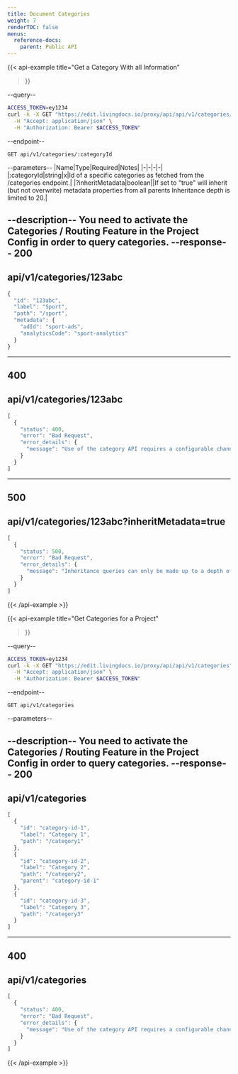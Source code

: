 ```yaml
---
title: Document Categories
weight: 7
renderTOC: false
menus:
  reference-docs:
    parent: Public API
---
```


{{< api-example
  title="Get a Category With all Information"
>}}

--query--

```bash
ACCESS_TOKEN=ey1234
curl -k -X GET "https://edit.livingdocs.io/proxy/api/api/v1/categories/:categoryId" \
  -H "Accept: application/json" \
  -H "Authorization: Bearer $ACCESS_TOKEN"
```

--endpoint--
```
GET api/v1/categories/:categoryId
```

--parameters--
|Name|Type|Required|Notes|
|-|-|-|-|
|:categoryId|string|x|Id of a specific categories as fetched from the /categories endpoint.|
|?inheritMetadata|boolean||If set to "true" will inherit (but not overwrite) metadata properties from all parents Inheritance depth is limited to 20.|

--description--
You need to activate the Categories / Routing Feature in the Project Config in order to query categories.
--response--
200
---
api/v1/categories/123abc
---
```js
{
  "id": "123abc",
  "label": "Sport",
  "path": "/sport",
  "metadata": {
    "adId": "sport-ads",
    "analyticsCode": "sport-analytics"
  }
}
```
-----
400
---
api/v1/categories/123abc
---
```js
[
  {
    "status": 400,
    "error": "Bad Request",
    "error_details": {
      "message": "Use of the category API requires a configurable channel. The project you requested uses a static configuration though."
    }
  }
]
```
-----
500
---
api/v1/categories/123abc?inheritMetadata=true
---
```js
[
  {
    "status": 500,
    "error": "Bad Request",
    "error_details": {
      "message": "Inheritance queries can only be made up to a depth of 20."
    }
  }
]
```
{{< /api-example >}}

{{< api-example
  title="Get Categories for a Project"
>}}

--query--

```bash
ACCESS_TOKEN=ey1234
curl -k -X GET "https://edit.livingdocs.io/proxy/api/api/v1/categories" \
  -H "Accept: application/json" \
  -H "Authorization: Bearer $ACCESS_TOKEN"
```

--endpoint--
```
GET api/v1/categories
```

--parameters--

--description--
You need to activate the Categories / Routing Feature in the Project Config in order to query categories.
--response--
200
---
api/v1/categories
---
```js
[
  {
    "id": "category-id-1",
    "label": "Category 1",
    "path": "/category1"
  },
  {
    "id": "category-id-2",
    "label": "Category 2",
    "path": "/category2",
    "parent": "category-id-1"
  },
  {
    "id": "category-id-3",
    "label": "Category 3",
    "path": "/category3"
  }
]
```
-----
400
---
api/v1/categories
---
```js
[
  {
    "status": 400,
    "error": "Bad Request",
    "error_details": {
      "message": "Use of the category API requires a configurable channel. The project you requested uses a static configuration though."
    }
  }
]
```
{{< /api-example >}}
